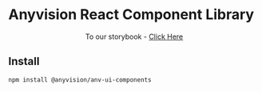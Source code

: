 # Anyvision React Component Library

<div align="center">
  To our storybook - <a href="http://52.210.160.176/">Click Here</a>
</div>

## Install
```bash
npm install @anyvision/anv-ui-components
```

